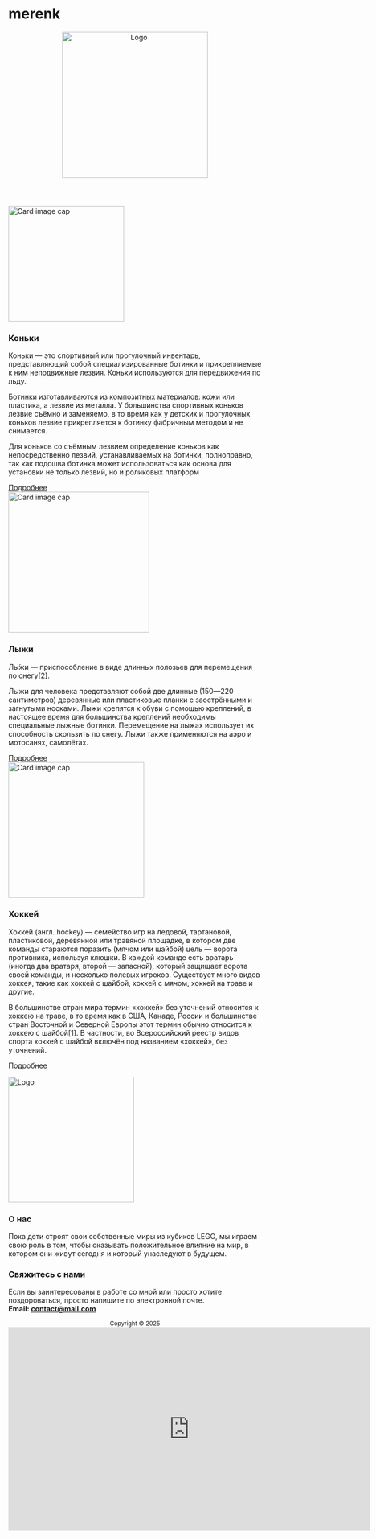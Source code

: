 # merenk
<header>
    <img src="https://pro-color.ru/wa-data/public/shop/products/12/15/11512/images/36695/36695.970.jpg" width="290" draggable="false" alt="Logo">
<link rel="stylesheet" href="style.css.css">
</header>
<main>
  <div class="pos">
    <div class="post">
      <img height="230" src="https://cdn1.ozone.ru/multimedia/1016587101.jpg" alt="Card image cap">
      <div>
        <h3>Коньки</h3>
        <p>
          Коньки — это спортивный или прогулочный инвентарь, представляющий собой специализированные ботинки и прикрепляемые к ним неподвижные лезвия. Коньки используются для передвижения по льду.

Ботинки изготавливаются из композитных материалов: кожи или пластика, а лезвие из металла. У большинства спортивных коньков лезвие съёмно и заменяемо, в то время как у детских и прогулочных коньков лезвие прикрепляется к ботинку фабричным методом и не снимается.

Для коньков со съёмным лезвием определение коньков как непосредственно лезвий, устанавливаемых на ботинки, полноправно, так как подошва ботинка может использоваться как основа для установки не только лезвий, но и роликовых платформ
        </p>
        <a href="index.html.html">Подробнее</a>
      </div>
    </div>
    <div class="post">
      <img height="280" src="https://hmao.er.ru/media/news/August2022/D0dPbaodeKUxxy6FXxDV.jpg" alt="Card image cap">
      <div>
        <h3>Лыжи</h3>
        <p>
          Лы́жи — приспособление в виде длинных полозьев для перемещения по снегу[2].

Лыжи для человека представляют собой две длинные (150—220 сантиметров) деревянные или пластиковые планки с заострёнными и загнутыми носками. Лыжи крепятся к обуви с помощью креплений, в настоящее время для большинства креплений необходимы специальные лыжные ботинки. Перемещение на лыжах использует их способность скользить по снегу. Лыжи также применяются на аэро и мотосанях, самолётах.
        </p>
        <a href="index.html.html">Подробнее</a>
      </div>
    </div>
    <div class="post">
      <img height="270" src="https://media.d3.nhle.com/image/private/t_ratio16_9-size50/prd/hle4xdid33znqngxycoq.jpg" alt="Card image cap">
      <div>
        <h3>Хоккей</h3>
        <p>
          Хокке́й (англ. hockey) — семейство игр на ледовой, тартановой, пластиковой, деревянной или травяной площадке, в котором две команды стараются поразить (мячом или шайбой) цель — ворота противника, используя клюшки. В каждой команде есть вратарь (иногда два вратаря, второй — запасной), который защищает ворота своей команды, и несколько полевых игроков. Существует много видов хоккея, такие как хоккей с шайбой, хоккей с мячом, хоккей на траве и другие.

В большинстве стран мира термин «хоккей» без уточнений относится к хоккею на траве, в то время как в США, Канаде, России и большинстве стран Восточной и Северной Европы этот термин обычно относится к хоккею с шайбой[1]. В частности, во Всероссийский реестр видов спорта хоккей с шайбой включён под названием «хоккей», без уточнений.
        </p>
        <a href="index.html.html">Подробнее</a>
      </div>
    </div>
  </div>
</main>
<footer>
  <div>
    <div>
      <div>
        <img src="https://pro-color.ru/wa-data/public/shop/products/12/15/11512/images/36695/36695.970.jpg" alt="Logo" width="250">
      </div>
      <div class="footer-columns">
        <div class="footer-column">
          <h3>О нас</h3>
          <p>
            Пока дети строят свои собственные миры из кубиков LEGO, мы играем свою роль в том, чтобы оказывать положительное влияние на мир, в котором они живут сегодня и который унаследуют в будущем.
          </p>
        </div>
        <div class="footer-column">
          <h3>Свяжитесь с нами</h3>
          <p>
            Если вы заинтересованы в работе со мной или просто хотите поздороваться, просто напишите по электронной почте.
            <br><strong>Email: <a href="#">contact@mail.com</a></strong>
          </p>
        </div>
      </div>
    </div>
    <center>
      <small>Copyright &copy; 2025</small>
    </center>
  </div>
</footer>
<iframe width="720" height="405" src="https://rutube.ru/play/embed/92d44e98f0300875b50b2b72b9cecd68/" frameBorder="0" allow="clipboard-write; autoplay" webkitAllowFullScreen mozallowfullscreen allowFullScreen></iframe>
